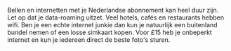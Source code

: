 Bellen en internetten met je Nederlandse abonnement kan heel duur zijn. 
Let op dat je data-roaming uitzet. Veel hotels, cafés en restaurants 
hebben wifi. Ben je een echte internet junkie dan kun je natuurlijk 
een buitenland bundel nemen of een losse simkaart kopen. 
Voor £15 heb je onbeperkt internet en kun je iedereen direct 
de beste foto's sturen.
